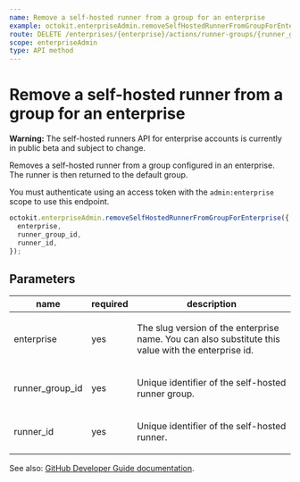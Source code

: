 ```yaml
---
name: Remove a self-hosted runner from a group for an enterprise
example: octokit.enterpriseAdmin.removeSelfHostedRunnerFromGroupForEnterprise({ enterprise, runner_group_id, runner_id })
route: DELETE /enterprises/{enterprise}/actions/runner-groups/{runner_group_id}/runners/{runner_id}
scope: enterpriseAdmin
type: API method
---
```


# Remove a self-hosted runner from a group for an enterprise

**Warning:** The self-hosted runners API for enterprise accounts is currently in public beta and subject to change.

Removes a self-hosted runner from a group configured in an enterprise. The runner is then returned to the default group.

You must authenticate using an access token with the `admin:enterprise` scope to use this endpoint.

```js
octokit.enterpriseAdmin.removeSelfHostedRunnerFromGroupForEnterprise({
  enterprise,
  runner_group_id,
  runner_id,
});
```

## Parameters

<table>
  <thead>
    <tr>
      <th>name</th>
      <th>required</th>
      <th>description</th>
    </tr>
  </thead>
  <tbody>
    <tr><td>enterprise</td><td>yes</td><td>

The slug version of the enterprise name. You can also substitute this value with the enterprise id.

</td></tr>
<tr><td>runner_group_id</td><td>yes</td><td>

Unique identifier of the self-hosted runner group.

</td></tr>
<tr><td>runner_id</td><td>yes</td><td>

Unique identifier of the self-hosted runner.

</td></tr>
  </tbody>
</table>

See also: [GitHub Developer Guide documentation](https://developer.github.com/v3/enterprise-admin/actions/#remove-a-self-hosted-runner-from-a-group-for-an-enterprise).
